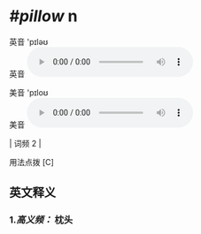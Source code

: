 # ***\#pillow*** n
英音 'pɪləʊ  
英音
<audio src="./media/pillow-B.aac" controls="controls"></audio>

美音 'pɪloʊ  
美音
<audio src="./media/pillow.aac" controls="controls"></audio>



| 词频 2 |  

用法点拨  [C]

英文释义
---
### 1.*高义频：* **枕头**  


